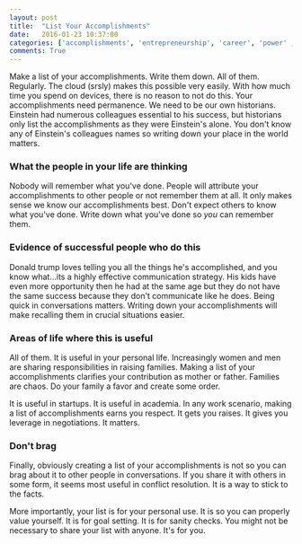 ```yaml
---
layout: post
title:  "List Your Accomplishments"
date:   2016-01-23 10:37:00
categories: ['accomplishments', 'entrepreneurship', 'career', 'power' , 'prestige' ,'game-theory']
comments: True
---
```



Make a list of your accomplishments. Write them down. All of them. Regularly. The cloud (srsly) makes this possible very easily. With how much time you spend on devices, there is no reason to not do this. Your accomplishments need permanence. We need to be our own historians. Einstein had numerous colleagues essential to his success, but historians only list the accomplishments as they were Einstein's alone. You don't know any of Einstein's colleagues names so writing down your place in the world matters.


### What the people in your life are thinking
Nobody will remember what you've done. People will attribute your accomplishments to other people or not remember them at all. It only makes sense we know our accomplishments best. Don't expect others to know what you've done. Write down what you've done so *you* can remember them.

### Evidence of successful people who do this
Donald trump loves telling you all the things he's accomplished, and you know what...its a highly effective communication strategy. His kids have even more opportunity then he had at the same age but they do not have the same success because they don't communicate like he does. Being quick in conversations matters. Writing down your accomplishments will make recalling them in crucial situations easier.

### Areas of life where this is useful
All of them. It is useful in your personal life. Increasingly women and men are sharing responsibilities in raising families. Making a list of your accomplishments clarifies your contribution as mother or father. Families are chaos. Do your family a favor and create some order.

It is useful in startups. It is useful in academia. In any work scenario, making a list of accomplishments earns you respect. It gets you raises. It gives you leverage in negotiations. It matters.

### Don't brag
Finally, obviously creating a list of your accomplishments is not so you can brag about it to other people in conversations. If you share it with others in some form, it seems most useful in conflict resolution. It is a way to stick to the facts.

More importantly, your list is for your personal use. It is so you can properly value yourself. It is for goal setting. It is for sanity checks. You might not be necessary to share your list with anyone. It's for you.
